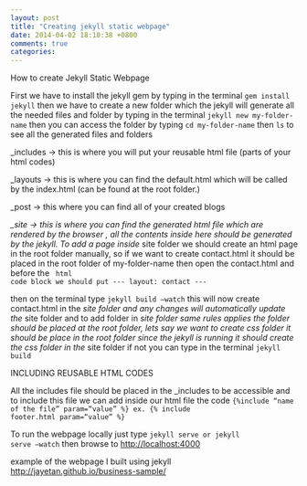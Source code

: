 ```yaml
---
layout: post
title: "Creating jekyll static webpage"
date: 2014-04-02 18:10:38 +0800
comments: true
categories: 
---
```


How to create Jekyll Static Webpage



First we have to install the jekyll gem by typing in the terminal
<code>gem install jekyll</code>
then we have to create a new folder which the jekyll will generate all the needed files and folder by typing in the terminal <code>jekyll new my-folder-name</code>
then you can access the folder by typing <code>cd my-folder-name</code> then <code>ls</code> to see all the generated files and folders

_includes -> this is where you will put your reusable html file (parts of your html codes)

_layouts -> this is where you can find the default.html which will be called by the index.html (can be found at the root folder.)

_post -> this where you can find all of your created blogs

<em>_site -> this is where you can find the generated html file which are rendered by the browser , all the contents inside here should be generated by the jekyll. To add a page inside </em>site folder we should create an html page in the root folder manually, so if we want to create contact.html it should be placed in the root folder of my-folder-name then open the contact.html and before the
<code>
html code block we should put
&#8209;&#8209;&#8209;
layout: contact
&#8209;&#8209;&#8209;
</code>

then on the terminal type <code>jekyll build &mdash;watch</code> this will now create contact.html in the <em>site folder and any changes will automatically update the </em>site folder and to add folder in <em>site folder same rules applies the folder should be placed at the root folder, lets say we want to create css folder it should be place in the root folder since the jekyll is running it should create the css folder in the </em>site folder if not you can type in the terminal <code>jekyll build</code>


INCLUDING REUSABLE HTML CODES

All the includes file should be placed in the _includes to be accessible and to include this file we can add inside our html file the code <code>&#123;&#37;include &ldquo;name of the file&rdquo; param=&ldquo;value&rdquo; &#37;&#125; ex. &#123;&#37; include footer.html param=&ldquo;value&rdquo; &#37;&#125;</code>


To run the webpage locally just type <code>jekyll serve or jekyll serve &mdash;watch</code> then browse to <a href="http://localhost:4000">http://localhost:4000</a>

example of the webpage I built using jekyll <a href="http://jayetan.github.io/business-sample/">http://jayetan.github.io/business-sample/</a>